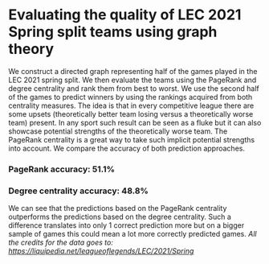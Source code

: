 # Evaluating the quality of LEC 2021 Spring split teams using graph theory
We construct a directed graph representing half of the games played in the LEC 2021 spring split. We then evaluate the teams using the PageRank and degree centrality and rank them from best to worst. We use the second half of the games to predict winners by using the rankings acquired from both centrality measures. The idea is that in every competitive league there are some upsets (theoretically better team losing versus a theoretically worse team) present. In any sport such result can be seen as a fluke but it can also showcase potential strengths of the theoretically worse team. The PageRank centrality is a great way to take such implicit potential strengths into account. We compare the accuracy of both prediction approaches.

### PageRank accuracy: 51.1%
### Degree centrality accuracy: 48.8%

We can see that the predictions based on the PageRank centrality outperforms the predictions based on the degree centrality. Such a difference translates into only 1 correct prediction more but on a bigger sample of games this could mean a lot more correctly predicted games.
*All the credits for the data goes to: https://liquipedia.net/leagueoflegends/LEC/2021/Spring*
